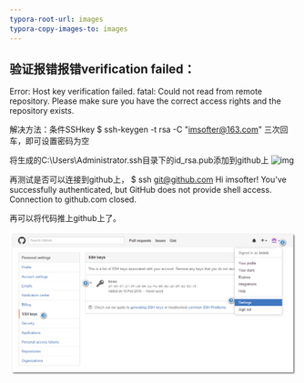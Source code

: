 ```yaml
---
typora-root-url: images
typora-copy-images-to: images
---
```


## 验证报错报错verification failed：

Error: Host key verification failed.
fatal: Could not read from remote repository.
Please make sure you have the correct access rights and the repository exists.

解决方法：条件SSHkey
$ ssh-keygen -t rsa -C "imsofter@163.com"
三次回车，即可设置密码为空

将生成的C:\Users\Administrator.ssh目录下的id_rsa.pub添加到github上
![img](https://images2015.cnblogs.com/blog/577880/201602/577880-20160229183347876-960342404.png)

再测试是否可以连接到github上，
$ ssh git@github.com
Hi imsofter! You've successfully authenticated, but GitHub does not provide shell access.
Connection to github.com closed.

再可以将代码推上github上了。



![1](images/1.png)